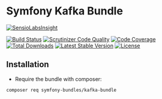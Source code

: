 Symfony Kafka Bundle
====================

[![SensioLabsInsight][sensiolabs-insight-image]][sensiolabs-insight-link]

[![Build Status][testing-image]][testing-link]
[![Scrutinizer Code Quality][scrutinizer-code-quality-image]][scrutinizer-code-quality-link]
[![Code Coverage][code-coverage-image]][code-coverage-link]
[![Total Downloads][downloads-image]][package-link]
[![Latest Stable Version][stable-image]][package-link]
[![License][license-image]][license-link]

Installation
------------
* Require the bundle with composer:

``` bash
composer req symfony-bundles/kafka-bundle
```

[package-link]: https://packagist.org/packages/symfony-bundles/kafka-bundle
[license-link]: https://github.com/symfony-bundles/kafka-bundle/blob/master/LICENSE
[license-image]: https://poser.pugx.org/symfony-bundles/kafka-bundle/license
[testing-link]: https://travis-ci.org/symfony-bundles/kafka-bundle
[testing-image]: https://travis-ci.org/symfony-bundles/kafka-bundle.svg?branch=master
[stable-image]: https://poser.pugx.org/symfony-bundles/kafka-bundle/v/stable
[downloads-image]: https://poser.pugx.org/symfony-bundles/kafka-bundle/downloads
[sensiolabs-insight-link]: https://insight.sensiolabs.com/projects/8c275b49-61e5-437c-8b34-30484cf090c0
[sensiolabs-insight-image]: https://insight.sensiolabs.com/projects/8c275b49-61e5-437c-8b34-30484cf090c0/big.png
[code-coverage-link]: https://scrutinizer-ci.com/g/symfony-bundles/kafka-bundle/?branch=master
[code-coverage-image]: https://scrutinizer-ci.com/g/symfony-bundles/kafka-bundle/badges/coverage.png?b=master
[scrutinizer-code-quality-link]: https://scrutinizer-ci.com/g/symfony-bundles/kafka-bundle/?branch=master
[scrutinizer-code-quality-image]: https://scrutinizer-ci.com/g/symfony-bundles/kafka-bundle/badges/quality-score.png?b=master
